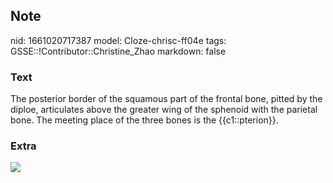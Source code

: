 ## Note
nid: 1661020717387
model: Cloze-chrisc-ff04e
tags: GSSE::!Contributor::Christine_Zhao
markdown: false

### Text
<div>
  <div>
    <div>
      <div>
        The posterior border of the squamous part of the frontal
        bone, pitted by the diploe, articulates above the greater
        wing of the sphenoid with the parietal bone. The meeting
        place of the three bones is the {{c1::pterion}}.
      </div>
    </div>
  </div>
</div>

### Extra
<img src="paste-7b8c381a42926ccc524984d10e731713ed53a344.jpg">
